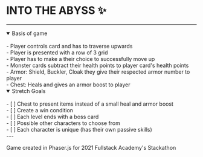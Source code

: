 # INTO THE ABYSS :sparkles:

---
<details open>
<summary>Basis of game</summary>
<br>
- Player controls card and has to traverse upwards
  <br>
- Player is presented with a row of 3 grid
  <br>
- Player has to make a their choice to successfully move up
  <br>
- Monster cards subtract their health points to player card's health points
  <br>
- Armor: Shield, Buckler, Cloak they give their respected armor number to player
  <br>
- Chest: Heals and gives an armor boost to player
</details>

<details open>
  <summary>Stretch Goals</summary>
  <br>
- [ ] Chest to present items instead of a small heal and armor boost
  <br>
- [ ] Create a win condition
  <br>
- [ ] Each level ends with a boss card
  <br>
- [ ] Possible other characters to choose from
  <br>
- [ ] Each character is unique (has their own passive skills)
  
  </details>
---

Game created in Phaser.js for 2021 Fullstack Academy's Stackathon


